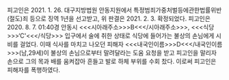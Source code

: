 피고인은 2021. 1. 26. 대구지방법원 안동지원에서 특정범죄가중처벌등에관한법률위반(절도)죄 등으로 징역 1년을 선고받고, 위 판결은 2021. 2. 3. 확정되었다.
피고인은 2020. 8. 7. 01:40경 안동시 <<<시아래주소>>>B<<</시아래주소>>>, <<<식당>>>‘C'<<</식당>>> 입구에서 술에 취한 상태로 식당에 들어가는 불상의 손님에게 시비를 걸었다.
이때 식사를 마치고 나오던 피해자 <<<내국인이름>>>D<<</내국인이름>>>(남,29세)이 불상의 손님으로부터 말려달라는 도움 요청을 받고 피고인을 말리자 손으로 그의 목과 배를 움켜잡아 흔들고 발로 하체 부위를 수회 찼다.
이로써 피고인은 피해자를 폭행하였다.